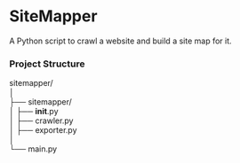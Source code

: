 # SiteMapper

A Python script to crawl a website and build a site map for it. 

### Project Structure
sitemapper/   
│   
├── sitemapper/   
│   ├── __init__.py   
│   ├── crawler.py   
│   ├── exporter.py   
│   
└── main.py   

